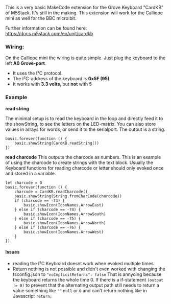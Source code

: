 
This is a very basic MakeCode extension for the Grove Keyboard "CardKB" of M5Stack. It's still in the making.
This extension will work for the Calliope mini as well for the BBC micro:bit.

Further information can be found here: https://docs.m5stack.com/en/unit/cardkb

### Wiring:
On the Calliope mini the wiring is quite simple. Just plug the keyboard to the left **A0 Grove-port**. 
- It uses the I²C protocol. 
- The I²C-address of the keyboard is **0x5F (95)**
- It works with **3.3 volts**, but **not** with 5

### Example 

**read string**

The minimal setup is to read the keyboard in the loop and directly feed it to the showString, to see the letters on the LED-matrix. You can also store values in arrays for words, or send it to the serialport. The output is a string.

```blocks
basic.forever(function () {
    basic.showString(CardKB.readString())
})
```

**read charcode**
This outputs the charcode as numbers.
This is an example of using the charcode to create strings with the text block. Usually the Keyboard functions for reading charcode or letter should only evoked once and stored in a variable.

```blocks
let charcode = 0
basic.forever(function () {
    charcode = CardKB.readCharcode()
    basic.showString(String.fromCharCode(charcode))
    if (charcode == -73) {
        basic.showIcon(IconNames.ArrowEast)
    } else if (charcode == -74) {
        basic.showIcon(IconNames.ArrowSouth)
    } else if (charcode == -75) {
        basic.showIcon(IconNames.ArrowNorth)
    } else if (charcode == -76) {
        basic.showIcon(IconNames.ArrowWest)
    }
})
```

#### Issues
- reading the I²C Keyboard doesnt work when evoked multiple times.
- Return nothing is not possible and didn't even worked with changing the tsconfig.json to         ```"noImplicitReturns": false```
That is annyoing because the keyboard returns the whole time 0. If there is a if-statement ```(output != 0)``` to prevent that the alternating output path still needs to return a value something like ```""``` ```null``` or ```0``` and can't return nothing like in Javascript ```return;```

